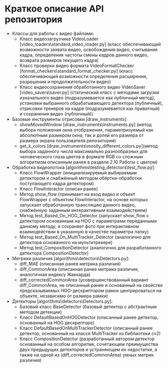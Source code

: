 # Краткое описание API репозитория
* Классы для работы с видео файлами:
    * Класс видеозагрузчика VideoLoader [video_loaders\standard_video_loader.py] (класс обеспечивающий возможности захвата видео, освобождения видео, считывания кадра, определения частоты смены кадров данного видео, возврата размеров текущего кадра)
    * Класс проверки видео формата VideoFormatChecker [format_checkers\standard_format_checker.py] (класс обеспечивающий возможности определения расширения, разрешения и продолжительности видео)
    * Класс видеосохранения обработанного видео VideoSaver [video_savers\saver.py] (статический класс с методами загрузки изначального видео (подразумевается как публичный метод), установки выбранного обрабатывающего детектора (публичный), отрисовки трекеров на кадре (подразумевается как приватный) и сохранения видео (публичный))
* Базовые инструменты отрисовки [draw_instruments]:
    * showMovedWindow [draw_instruments\instruments.py] (метод выбора положения окна отображения, параметризуемый как абсолютным размером окна, так и долей его размера от размера экрана пользователя репозитория)
    * get_k_colors [draw_instruments\mostly_different_colors.py](метод выбора заданного числа максимально разнообразных для человеческого глаза цветов в формате RGB со сложным алгоритмом описанным ранее в разделе 2.10 Работы с цветом)
* Обработка видеопотока [algorithms\testing_detectors\test_flow.py]:
    * Класс FlowWrapper (инициализируемый выбираемым детектором и снабжённый методом обёртки-обработки поступающего кадра детектором)
    * Класс FlowInteractor (описан ранее)
    * Метод show_flow (принимает на вход видео и объект FlowWrapper с объектом FlowInteractor, на основе которых запускает обработанную трансляцию данного видео, снабжённую заданным интерактивным взаимодействием)
    * Метод test_Based_On_HOG_Detector (запускает show_flow с детектором основанным на HOG с параметрами переданными данному методу, и сохраняет фото при интерактивном взаимодействии в указанную в качестве параметра папку)
    * Метод test_Based_On_MultiTracker_Detector (аналогично для детектора основанного на мультитрекере)
    * Метод test_CompositionDetector (аналогично для разработанного детектора CompositionDetector)
* Метрики различия [algorithms\detectors\Detectors.py]:
    * diff_MAE (описанная ранее метрика различия)
    * diff_CommonArea (описанная ранее метрика различия, аналогичная индексу Жаккарда)
    * diff_correctedCommonArea (усовершенствованный вариант diff_CommonArea, не описанный ранее и основанный на свойстве предсказываемых HOG-дескриптором рамок центрироваться на объекте, независимо от размера рамки)
* Детекторы [algorithms\detectors\Detectors.py]:
    * Базовый класс BaseDetector (базовый детектор с абстрактным методом детекции)
    * Класс DefaultBasedOnHOGDetector (описанный ранее детектор, основанный на HOG дескрипторе)
    * Класс DefaultBasedOnMultiTrackerDetector (описанный ранее детектор, основанный на классе MultiTracker из библиотеки cv2)
    * Класс CompositionDetector (разработанный автором детектор основанный на особом алгоритме, сочетающем преимущества двух предыдущих детекторов и устраняющем их недостатки, а также на одной из (diff_correctedCommonArea) умных метрик различия)
